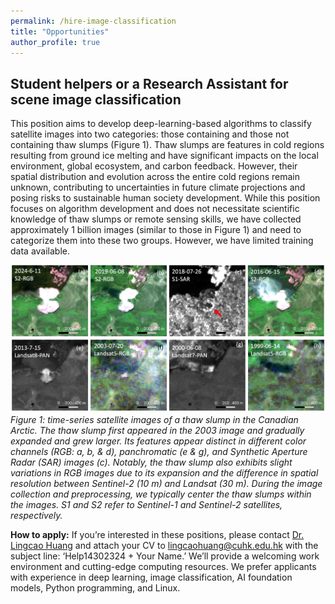 ```yaml
---
permalink: /hire-image-classification
title: "Opportunities"
author_profile: true
---
```


## Student helpers or a Research Assistant for scene image classification

This position aims to develop deep-learning-based algorithms to classify satellite images into two categories: those containing and those not containing thaw slumps (Figure 1). Thaw slumps are features in cold regions resulting from ground ice melting and have significant impacts on the local environment, global ecosystem, and carbon feedback. However, their spatial distribution and evolution across the entire cold regions remain unknown, contributing to uncertainties in future climate projections and posing risks to sustainable human society development. While this position focuses on algorithm development and does not necessitate scientific knowledge of thaw slumps or remote sensing skills, we have collected approximately 1 billion images (similar to those in Figure 1) and need to categorize them into these two groups. However, we have limited training data available.  

![A-thaw-slump-in-Canada](./images/canada_thawslumps_time-series_images_trim.jpg)
*Figure 1: time-series satellite images of a thaw slump in the Canadian Arctic. The thaw slump first appeared in the 2003 image and gradually expanded and grew larger. Its features appear distinct in different color channels (RGB: a, b, & d), panchromatic (e & g), and Synthetic Aperture Radar (SAR) images (c). Notably, the thaw slump also exhibits slight variations in RGB images due to its expansion and the difference in spatial resolution between Sentinel-2 (10 m) and Landsat (30 m). During the image collection and preprocessing, we typically center the thaw slumps within the images. S1 and S2 refer to Sentinel-1 and Sentinel-2 satellites, respectively.*


**How to apply:**
If you’re interested in these positions, please contact [Dr. Lingcao Huang](https://yghlc.github.io/lingcaohuang/) and attach your CV to [lingcaohuang@cuhk.edu.hk](mailto:lingcaohuang@cuhk.edu.hk) with the subject line: ‘Help14302324 + Your Name.’ We’ll provide a welcoming work environment and cutting-edge computing resources. We prefer applicants with experience in deep learning, image classification, AI foundation models, Python programming, and Linux. 


